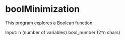 # boolMinimization
This program explores a Boolean function.

Input:
n (number of variables)
bool_number (2^n chars)

